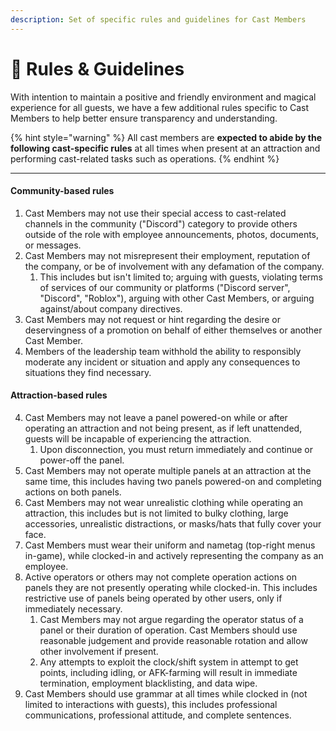 ```yaml
---
description: Set of specific rules and guidelines for Cast Members
---
```


# 🚨 Rules & Guidelines

With intention to maintain a positive and friendly environment and magical experience for all guests, we have a few additional rules specific to Cast Members to help better ensure transparency and understanding.

{% hint style="warning" %}
All cast members are **expected to abide by the following cast-specific rules** at all times when present at an attraction and performing cast-related tasks such as operations.
{% endhint %}

***

#### Community-based rules

1. Cast Members may not use their special access to cast-related channels in the community ("Discord") category to provide others outside of the role with employee announcements, photos, documents, or messages.
2. Cast Members may not misrepresent their employment, reputation of the company, or be of involvement with any defamation of the company.
   1. This includes but isn't limited to; arguing with guests, violating terms of services of our community or platforms ("Discord server", "Discord", "Roblox"), arguing with other Cast Members, or arguing against/about company directives.
3. Cast Members may not request or hint regarding the desire or deservingness of a promotion on behalf of either themselves or another Cast Member.
4. Members of the leadership team withhold the ability to responsibly moderate any incident or situation and apply any consequences to situations they find necessary.

#### Attraction-based rules

4. Cast Members may not leave a panel powered-on while or after operating an attraction and not being present, as if left unattended, guests will be incapable of experiencing the attraction.
   1. Upon disconnection, you must return immediately and continue or power-off the panel.
5. Cast Members may not operate multiple panels at an attraction at the same time, this includes having two panels powered-on and completing actions on both panels.
6. Cast Members may not wear unrealistic clothing while operating an attraction, this includes but is not limited to bulky clothing, large accessories, unrealistic distractions, or masks/hats that fully cover your face.
7. Cast Members must wear their uniform and nametag (top-right menus in-game), while clocked-in and actively representing the company as an employee.
8. Active operators or others may not complete operation actions on panels they are not presently operating while clocked-in. This includes restrictive use of panels being operated by other users, only if immediately necessary.
   1. Cast Members may not argue regarding the operator status of a panel or their duration of operation. Cast Members should use reasonable judgement and provide reasonable rotation and allow other involvement if present.
   2. Any attempts to exploit the clock/shift system in attempt to get points, including idling, or AFK-farming will result in immediate termination, employment blacklisting, and data wipe.
9. Cast Members should use grammar at all times while clocked in (not limited to interactions with guests), this includes professional communications, professional attitude, and complete sentences.
